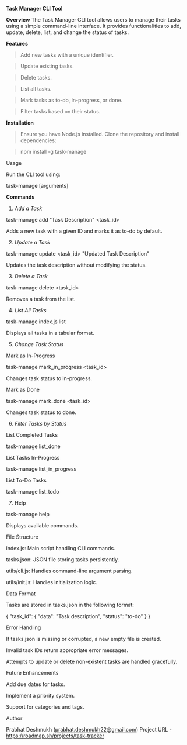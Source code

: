 **Task Manager CLI Tool**

**Overview**
The Task Manager CLI tool allows users to manage their tasks using a simple command-line interface. It provides functionalities to add, update, delete, list, and change the status of tasks.

**Features**
> Add new tasks with a unique identifier.

> Update existing tasks.

> Delete tasks.

> List all tasks.

> Mark tasks as to-do, in-progress, or done.

> Filter tasks based on their status.

**Installation**
> Ensure you have Node.js installed. Clone the repository and install dependencies:

> npm install -g task-manage

Usage

Run the CLI tool using:

task-manage <command> [arguments]

**Commands**

1. *Add a Task*

task-manage add "Task Description" <task_id>

Adds a new task with a given ID and marks it as to-do by default.

2. *Update a Task*

task-manage update <task_id> "Updated Task Description"

Updates the task description without modifying the status.

3. *Delete a Task*

task-manage delete <task_id>

Removes a task from the list.

4. *List All Tasks*

task-manage index.js list

Displays all tasks in a tabular format.

5. *Change Task Status*

Mark as In-Progress

task-manage mark_in_progress <task_id>

Changes task status to in-progress.

Mark as Done

task-manage mark_done <task_id>

Changes task status to done.

6. *Filter Tasks by Status*

List Completed Tasks

task-manage list_done

List Tasks In-Progress

task-manage list_in_progress

List To-Do Tasks

task-manage list_todo

7. Help

task-manage help

Displays available commands.

File Structure

index.js: Main script handling CLI commands.

tasks.json: JSON file storing tasks persistently.

utils/cli.js: Handles command-line argument parsing.

utils/init.js: Handles initialization logic.

Data Format

Tasks are stored in tasks.json in the following format:

{
    "task_id": {
        "data": "Task description",
        "status": "to-do"
    }
}

Error Handling

If tasks.json is missing or corrupted, a new empty file is created.

Invalid task IDs return appropriate error messages.

Attempts to update or delete non-existent tasks are handled gracefully.

Future Enhancements

Add due dates for tasks.

Implement a priority system.

Support for categories and tags.

Author

Prabhat Deshmukh (prabhat.deshmukh22@gmail.com)
Project URL - https://roadmap.sh/projects/task-tracker

